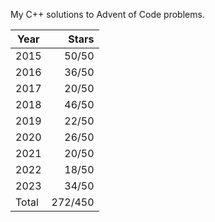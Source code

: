 My C++ solutions to Advent of Code problems.

| Year  |  Stars  |
|-------|--------:|
| 2015  |  50/50  |
| 2016  |  36/50  |
| 2017  |  20/50  |
| 2018  |  46/50  |
| 2019  |  22/50  |
| 2020  |  26/50  |
| 2021  |  20/50  |
| 2022  |  18/50  |
| 2023  |  34/50  |
| Total | 272/450 |
